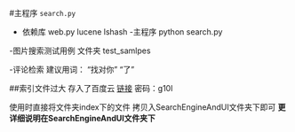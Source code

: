 #主程序 `search.py`

 - 依赖库 web.py lucene  lshash
 -主程序
python search.py

-图片搜索测试用例
文件夹 test_samlpes

-评论检索 建议用词：
“找对你”  “了”

##索引文件过大 存入了百度云
[链接](https://pan.baidu.com/s/1dGZBiZB)
密码：g10l

使用时直接将文件夹index下的文件 拷贝入SearchEngineAndUI文件夹下即可
**更详细说明在SearchEngineAndUI文件夹下**



